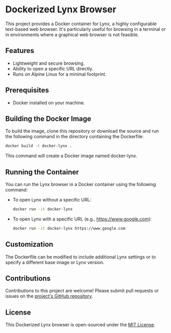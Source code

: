 # Dockerized Lynx Browser

This project provides a Docker container for Lynx, a highly configurable text-based web browser. It's particularly useful for browsing in a terminal or in environments where a graphical web browser is not feasible.

## Features

- Lightweight and secure browsing.
- Ability to open a specific URL directly.
- Runs on Alpine Linux for a minimal footprint.

## Prerequisites

- Docker installed on your machine.

## Building the Docker Image

To build the image, clone this repository or download the source and run the following command in the directory containing the Dockerfile:

```bash
docker build -t docker-lynx .
```

This command will create a Docker image named docker-lynx.

## Running the Container

You can run the Lynx browser in a Docker container using the following command:

- To open Lynx without a specific URL:

  ```bash
  docker run -it docker-lynx
  ```

- To open Lynx with a specific URL (e.g., https://www.google.com):

  ```bash
  docker run -it docker-lynx https://www.google.com
  ```

## Customization

The Dockerfile can be modified to include additional Lynx settings or to specify a different base image or Lynx version.

## Contributions

Contributions to this project are welcome! Please submit pull requests or issues on the [project's GitHub repository](https://github.com/jzombie/docker-lynx).

## License

This Dockerized Lynx browser is open-sourced under the [MIT License](LICENSE).

